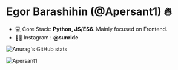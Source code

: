 <h1 align="left">Egor Barashihin (@Apersant1) 🔥</h1>


- 💻 Core Stack: **Python, JS/ES6**. Mainly focused on Frontend.
- 👨‍💻  Instagram : **@sunride**

![Anurag's GitHub stats](https://github-readme-stats.vercel.app/api?username=Apersant1&show_icons=true&theme=dark)
<p>&nbsp;<img align="left" src="https://github-readme-stats.vercel.app/api?username=Apersant1&show_icons=true&hide_title=true" alt="Apersant1" /></p>


